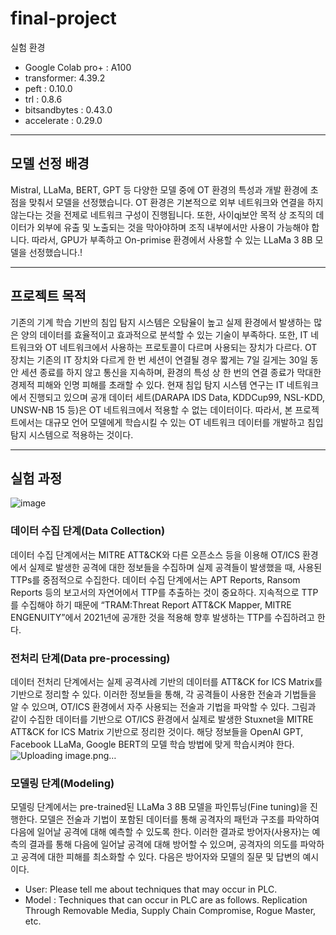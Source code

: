 # final-project

실험 환경
- Google Colab pro+ : A100
- transformer: 4.39.2
- peft : 0.10.0
- trl : 0.8.6
- bitsandbytes : 0.43.0
- accelerate : 0.29.0

***

## 모델 선정 배경
Mistral, LLaMa, BERT, GPT 등 다양한 모델 중에 OT 환경의 특성과 개발 환경에 초점을 맞춰서 모델을 선정했습니다. OT 환경은 기본적으로 외부 네트워크와 연결을 하지 않는다는 것을 전제로 네트워크 구성이 진행됩니다. 또한, 사이qj보안 목적 상 조직의 데이터가 외부에 유출 및 노출되는 것을 막아야하며 조직 내부에서만 사용이 가능해야 합니다. 따라서, GPU가 부족하고 On-primise 환경에서 사용할 수 있는 LLaMa 3 8B 모델을 선정했습니다.!


***

## 프로젝트 목적
기존의 기계 학습 기반의 침입 탐지 시스템은 오탐율이 높고 실제 환경에서 발생하는 많은 양의 데이터를 효율적이고 효과적으로 분석할 수 있는 기술이 부족하다. 또한, IT 네트워크와 OT 네트워크에서 사용하는 프로토콜이 다르며 사용되는 장치가 다르다. OT 장치는 기존의 IT 장치와 다르게 한 번 세션이 연결될 경우 짧게는 7일 길게는 30일 동안 세션 종료를 하지 않고 통신을 지속하며, 환경의 특성 상 한 번의 연결 종료가 막대한 경제적 피해와 인명 피해를 초래할 수 있다. 현재 침입 탐지 시스템 연구는 IT 네트워크에서 진행되고 있으며 공개 데이터 세트(DARAPA IDS Data, KDDCup99, NSL-KDD, UNSW-NB 15 등)은 OT 네트워크에서 적용할 수 없는 데이터이다. 따라서, 본 프로젝트에서는 대규모 언어 모델에게 학습시킬 수 있는 OT 네트워크 데이터를 개발하고 침입 탐지 시스템으로 적용하는 것이다.

***
## 실험 과정
![image](https://github.com/user-attachments/assets/8ee9d2dd-9d6c-4b83-9145-b1768b5947de)

### 데이터 수집 단계(Data Collection)
데이터 수집 단계에서는 MITRE ATT&CK와 다른 오픈소스 등을 이용해 OT/ICS 환경에서 실제로 발생한 공격에 대한 정보들을 수집하며 실제 공격들이 발생했을 때, 사용된 TTPs를 중점적으로 수집한다. 데이터 수집 단계에서는 APT Reports, Ransom Reports 등의 보고서의 자연어에서 TTP를 추출하는 것이 중요하다. 지속적으로 TTP를 수집해야 하기 때문에 “TRAM:Threat Report ATT&CK Mapper, MITRE ENGENUITY”에서 2021년에 공개한 것을 적용해 향후 발생하는 TTP를 수집하려고 한다.

### 전처리 단계(Data pre-processing)
데이터 전처리 단계에서는 실제 공격사례 기반의 데이터를 ATT&CK for ICS Matrix를 기반으로 정리할 수 있다. 이러한 정보들을 통해, 각 공격들이 사용한 전술과 기법들을 알 수 있으며, OT/ICS 환경에서 자주 사용되는 전술과 기법을 파악할 수 있다. 그림과 같이 수집한 데이터를 기반으로 OT/ICS 환경에서 실제로 발생한 Stuxnet을 MITRE ATT&CK for ICS Matrix 기반으로 정리한 것이다. 해당 정보들을 OpenAI GPT, Facebook LLaMa, Google BERT의 모델 학습 방법에 맞게 학습시켜야 한다. 
![Uploading image.png…]()



### 모델링 단계(Modeling)
 모델링 단계에서는 pre-trained된 LLaMa 3 8B 모델을 파인튜닝(Fine tuning)을 진행한다. 모델은 전술과 기법이 포함된 데이터를 통해 공격자의 패턴과 구조를 파악하여 다음에 일어날 공격에 대해 예측할 수 있도록 한다. 이러한 결과로 방어자(사용자)는 예측의 결과를 통해 다음에 일어날 공격에 대해 방어할 수 있으며, 공격자의 의도를 파악하고 공격에 대한 피해를 최소화할 수 있다. 다음은 방어자와 모델의 질문 및 답변의 예시이다.
- User: Please tell me about techniques that may occur in PLC.
- Model : Techniques that can occur in PLC are as follows. Replication Through Removable Media, Supply Chain Compromise, Rogue Master, etc.
 
